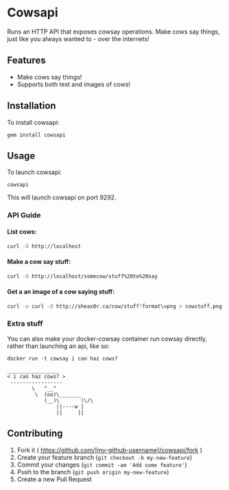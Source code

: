 # Cowsapi

Runs an HTTP API that exposes cowsay operations.
Make cows say things, just like you always wanted to - over the internets!

## Features
* Make cows say things!
* Supports both text and images of cows!

## Installation
To install cowsapi:
```
gem install cowsapi
```

## Usage
To launch cowsapi:
```
cowsapi
```

This will launch cowsapi on port 9292.

### API Guide 

#### List cows:
```bash
curl -O http://localhost
```

#### Make a cow say stuff:
```bash
curl -O http://localhost/somecow/stuff%20to%20say
```

#### Get a an image of a cow saying stuff:
```bash
curl -o curl -O http://sheax0r.ca/cow/stuff?format\=png > cowstuff.png
```

### Extra stuff
You can also make your docker-cowsay container run cowsay directly, rather than launching an api, like so:

```
docker run -t cowsay i can haz cows?

_________________
< i can haz cows? >
 -----------------
        \   ^__^
         \  (oo)\_______
            (__)\       )\/\
                ||----w |
                ||     ||
```

## Contributing

1. Fork it ( https://github.com/[my-github-username]/cowsapi/fork )
2. Create your feature branch (`git checkout -b my-new-feature`)
3. Commit your changes (`git commit -am 'Add some feature'`)
4. Push to the branch (`git push origin my-new-feature`)
5. Create a new Pull Request
